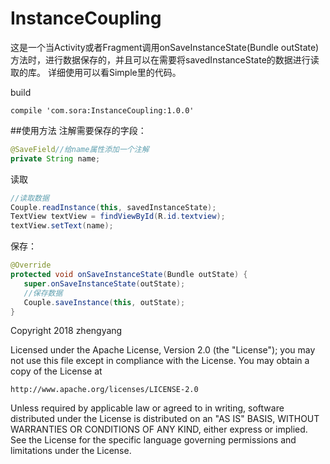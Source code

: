 # InstanceCoupling

这是一个当Activity或者Fragment调用onSaveInstanceState(Bundle outState)方法时，进行数据保存的，并且可以在需要将savedInstanceState的数据进行读取的库。
详细使用可以看Simple里的代码。

build

    compile 'com.sora:InstanceCoupling:1.0.0'

##使用方法
注解需要保存的字段：
```Java
@SaveField//给name属性添加一个注解
private String name;
```
读取
```Java
//读取数据
Couple.readInstance(this, savedInstanceState);
TextView textView = findViewById(R.id.textview);
textView.setText(name);
```
保存：
```Java
@Override
protected void onSaveInstanceState(Bundle outState) {
   super.onSaveInstanceState(outState);
   //保存数据
   Couple.saveInstance(this, outState);
}
```


Copyright 2018 zhengyang

Licensed under the Apache License, Version 2.0 (the "License");
you may not use this file except in compliance with the License.
You may obtain a copy of the License at

    http://www.apache.org/licenses/LICENSE-2.0

Unless required by applicable law or agreed to in writing, software
distributed under the License is distributed on an "AS IS" BASIS,
WITHOUT WARRANTIES OR CONDITIONS OF ANY KIND, either express or implied.
See the License for the specific language governing permissions and
limitations under the License.


